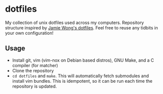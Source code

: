 dotfiles
========

My collection of unix dotfiles used across my computers.
Repository structure inspired by [Jamie Wong's dotfiles](https://github.com/phleet/dotfiles/).
Feel free to reuse any tidbits in your own configuration!


Usage
-----

- Install git, vim (vim-nox on Debian based distros), GNU Make, and a C compiler (for matcher)
- Clone the repository
- `cd dotfiles` and `make`. This will automatically fetch submodules and install vim bundles.
This is idempotent, so it can be run each time the repository is updated.


